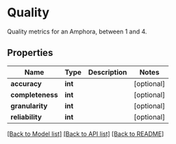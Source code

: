 # Quality

Quality metrics for an Amphora, between 1 and 4.
## Properties
Name | Type | Description | Notes
------------ | ------------- | ------------- | -------------
**accuracy** | **int** |  | [optional] 
**completeness** | **int** |  | [optional] 
**granularity** | **int** |  | [optional] 
**reliability** | **int** |  | [optional] 

[[Back to Model list]](../README.md#documentation-for-models) [[Back to API list]](../README.md#documentation-for-api-endpoints) [[Back to README]](../README.md)


